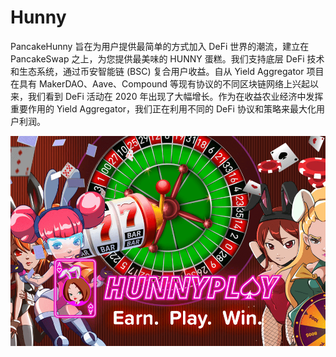 # Hunny

<p>PancakeHunny 旨在为用户提供最简单的方式加入 DeFi 世界的潮流，建立在 PancakeSwap 之上，为您提供最美味的 HUNNY 蛋糕。我们支持底层 DeFi 技术和生态系统，通过币安智能链 (BSC) 复合用户收益。自从 Yield Aggregator 项目在具有 MakerDAO、Aave、Compound 等现有协议的不同区块链网络上兴起以来，我们看到 DeFi 活动在 2020 年出现了大幅增长。作为在收益农业经济中发挥重要作用的 Yield Aggregator，我们正在利用不同的 DeFi 协议和策略来最大化用户利润。</p>

![hunnyplay-dapp-gambling-bsc-image1_72d9a0e0861081f03e818628504ef180](hunnyplay-dapp-gambling-bsc-image1_72d9a0e0861081f03e818628504ef180.png)

